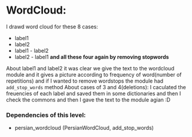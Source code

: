 # WordCloud:
I drawd word cloud for these 8 cases:
* label1
* label2
* label1 - label2
* label2 - label1
**and all these four again by removing stopwords**

About label1 and label2 it was clear we give the text to the wordcloud module and it gives a picture according to frequency of word(number of repetitions) and if I wanted to remove wordstops the module had `add_stop_words` method
About cases of 3 and 4(deletions): I caculated the freuencies of each label and saved them in some dictionaries and then I check the commons and then I gave the text to the module agian :D
### Dependencies of this level:
* persian_wordcloud (PersianWordCloud, add_stop_words)

